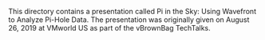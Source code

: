 This directory contains a presentation called Pi in the Sky: Using Wavefront to Analyze Pi-Hole Data. The presentation was originally given on August 26, 2019 at VMworld US as part of the vBrownBag TechTalks.

